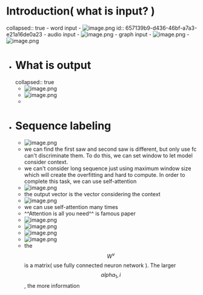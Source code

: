 # Introduction( what is input? )
collapsed:: true
	- word input
	- ![image.png](../assets/image_1701919466964_0.png)
	  id:: 657139b9-d436-46bf-a7a3-e21a16de0a23
	- audio input
	- ![image.png](../assets/image_1701919595755_0.png)
	- graph input
	- ![image.png](../assets/image_1701919682040_0.png)
	- ![image.png](../assets/image_1701919730112_0.png)
- # What is output
  collapsed:: true
	- ![image.png](../assets/image_1701919899754_0.png)
	- ![image.png](../assets/image_1701920018368_0.png)
	-
- # Sequence labeling
	- ![image.png](../assets/image_1701920404395_0.png)
	- we can find the first saw and second saw is different, but only use fc can't discriminate them. To do this, we can set window to let model consider context.
	- we can't consider long sequence just using maximum window size which will create the overfitting and hard to compute. In order to complete this task, we can use self-attention
	- ![image.png](../assets/image_1701920717361_0.png)
	- the output vector is the vector considering the context
	- ![image.png](../assets/image_1701920803618_0.png)
	- we can use self-attention many times
	- ^^Attention is all you need^^ is famous paper
	- ![image.png](../assets/image_1701921019196_0.png)
	- ![image.png](../assets/image_1701921121460_0.png)
	- ![image.png](../assets/image_1701921333938_0.png)
	- ![image.png](../assets/image_1701921574953_0.png)
	- the $$W^v$$ is a matrix( use fully connected neuron network ). The larger $$alpha_1,i$$, the more information